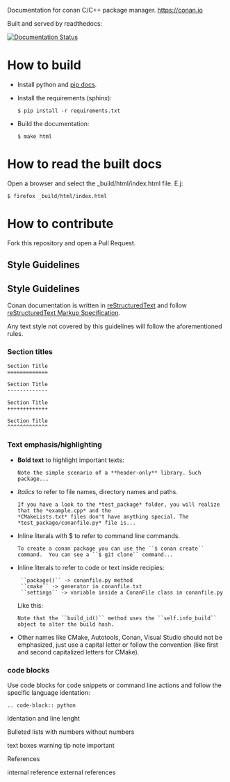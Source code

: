 Documentation for conan C/C++ package manager. https://conan.io

Built and served by readthedocs: 

[![Documentation Status](https://readthedocs.org/projects/conanio/badge/?version=latest)](http://conanio.readthedocs.io/en/latest/?badge=latest)


How to build
============

- Install python and [pip docs](https://pip.pypa.io/en/stable/installing/).
- Install the requirements (sphinx):

     `$ pip install -r requirements.txt`

- Build the documentation:

    `$ make html`

How to read the built docs
==========================

Open a browser and select the _build/html/index.html file. E.j:

`$ firefox _build/html/index.html`


How to contribute
=================

Fork this repository and open a Pull Request.

Style Guidelines
----------------

Style Guidelines
-----------------------
Conan documentation is written in [reStructuredText](http://docutils.sourceforge.net/rst.html) and
follow [reStructuredText Markup Specification](http://docutils.sourceforge.net/docs/ref/rst/restructuredtext.html).

Any text style not covered by this guidelines will follow the aforementioned rules.

### Section titles

```
Section Title
=============

Section Title
-------------

Section Title
+++++++++++++

Section Title
^^^^^^^^^^^^^
```
### Text emphasis/highlighting

- **Bold text** to highlight important texts:

  ```
  Note the simple scenario of a **header-only** library. Such package...
  ```

- *Italics* to refer to file names, directory names and paths.

  ```
  If you have a look to the *test_package* folder, you will realize that the *example.cpp* and the
  *CMakeLists.txt* files don't have anything special. The *test_package/conanfile.py* file is...
  ```

- Inline literals with $ to refer to command line commands.
  ```
  To create a conan package you can use the ``$ conan create`` command.  You can see a ``$ git clone`` command...
  ```

- Inline literals to refer to code or text inside recipies:

  ```
   ``package()`` -> conanfile.py method
   ``cmake`` -> generator in conanfile.txt
   ``settings`` -> variable inside a ConanFile class in conanfile.py
   ```

  Like this:

  ```
  Note that the ``build_id()`` method uses the ``self.info_build`` object to alter the build hash.
  ```

- Other names like CMake, Autotools, Conan, Visual Studio should not be emphasized, just use a
  capital letter or follow the convention (like first and second capitalized letters for CMake).

### code blocks

Use code blocks for code snippets or command line actions and follow the specific language
identation:

```
.. code-block:: python

```

Identation and line lenght

Bulleted lists
  with numbers
  without numbers

text boxes
 warning tip note important

References

  internal reference
  external references
